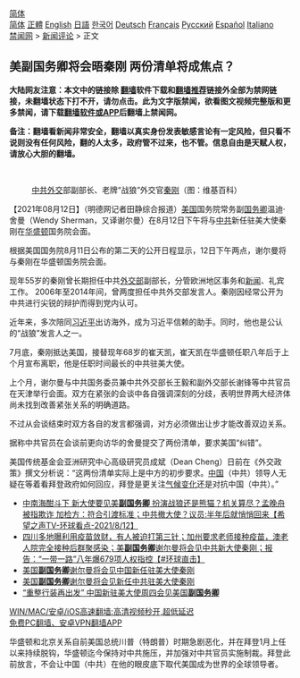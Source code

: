  <!-- 面包屑导航 --> <div class="breadcrumb"><!-- GTranslate: https://gtranslate.io/ -->  <div class="switcher notranslate">  <div class="selected">  <a href="#" onclick="return false;"> 简体</a>  </div>  <div class="option">  <a href="https://www.bannedbook.org" onclick="doGTranslate('zh-CN|zh-CN');jQuery('div.switcher div.selected a').html(jQuery(this).html());return false;" title="简体中文" class="nturl selected"> 简体</a>  <a href="https://www.bannedbook.org/zh-tw/" onclick="doGTranslate('zh-CN|zh-TW');jQuery('div.switcher div.selected a').html(jQuery(this).html());return false;" title="繁體中文" class="nturl"> 正體</a>  <a href="https://www.bannedbook.org/en/" onclick="doGTranslate('zh-CN|en');jQuery('div.switcher div.selected a').html(jQuery(this).html());return false;" title="English" class="nturl"> English</a>  <a href="https://www.bannedbook.org/ja/" onclick="doGTranslate('zh-CN|ja');jQuery('div.switcher div.selected a').html(jQuery(this).html());return false;" title="日本語" class="nturl"> 日語</a>  <a href="https://www.bannedbook.org/ko/" onclick="doGTranslate('zh-CN|ko');jQuery('div.switcher div.selected a').html(jQuery(this).html());return false;" title="한국어" class="nturl"> 한국어</a>  <a href="https://www.bannedbook.org/de/" onclick="doGTranslate('zh-CN|de');jQuery('div.switcher div.selected a').html(jQuery(this).html());return false;" title="Deutsch" class="nturl"> Deutsch</a>  <a href="https://www.bannedbook.org/fr/" onclick="doGTranslate('zh-CN|fr');jQuery('div.switcher div.selected a').html(jQuery(this).html());return false;" title="Français" class="nturl"> Français</a>  <a href="https://www.bannedbook.org/ru/" onclick="doGTranslate('zh-CN|ru');jQuery('div.switcher div.selected a').html(jQuery(this).html());return false;" title="Русский" class="nturl"> Русский</a>  <a href="https://www.bannedbook.org/es/" onclick="doGTranslate('zh-CN|es');jQuery('div.switcher div.selected a').html(jQuery(this).html());return false;" title="Español" class="nturl"> Español</a>  <a href="https://www.bannedbook.org/it/" onclick="doGTranslate('zh-CN|it');jQuery('div.switcher div.selected a').html(jQuery(this).html());return false;" title="Italiano" class="nturl"> Italiano</a>  </div>  </div>      <div class='breadcrumb-sub'><!-- Breadcrumb NavXT 6.3.0 --> <a href="https://www.bannedbook.org/" class="home">禁闻网</a> &gt; <a href="https://www.bannedbook.org/bnews/comments/" class="category">新闻评论</a> &gt; 正文</div></div><h2>美副国务卿将会晤秦刚 两份清单将成焦点？</h2> <p class="notice"><b>大陆网友注意：本文中的链接除 <a href="https://github.com/bannedbook/fanqiang" >翻墙</a>软件下载和<a href="https://github.com/killgcd/justmysocks/blob/master/README.md">翻墙推荐</a>链接外全部为禁网链接，未翻墙状态下打不开，请勿点击。此为文字版禁闻，欲看图文视频完整版和更多禁闻，请下载<a href="https://github.com/bannedbook/fanqiang">翻墙软件或APP</a>后翻墙上禁闻网。</p><p>备注：翻墙看新闻非常安全，翻墙以真实身份发表敏感言论有一定风险，但只看不说则没有任何风险，翻的人太多，政府管不过来，也不管。信息自由是天赋人权，请放心大胆的翻墙。</b></p>  <div class="entry"> <br /> <figure><a href="https://i0.wp.com/upload-images-bucket-v64rleca837do.s3.eu-west-1.amazonaws.com/wp-content/uploads/2021/06/23163452/phpCgukUX.jpeg?fit=800%2C450&#038;ssl=1" data-caption="中共外交部副部长、老牌“战狼”外交官秦刚（图：维基百科）"></a><figcaption class="wp-caption-text"><a href="https://www.bannedbook.org/bnews/tag/%E4%B8%AD%E5%85%B1%E5%A4%96%E4%BA%A4/" class="st_tag internal_tag" rel="tag" title="标签 中共外交 下的日志">中共外交</a>部副部长、老牌“战狼”外交官<a href="https://www.bannedbook.org/bnews/tag/%e7%a7%a6%e5%88%9a/" class="st_tag internal_tag" rel="tag" title="标签 秦刚 下的日志">秦刚</a>（图：维基百科）</figcaption></figure> <p>【2021年08月12日】（明德网记者田静综合报道）<a href="https://www.bannedbook.org/bnews/tag/%e7%be%8e%e5%9b%bd/" class="st_tag internal_tag" rel="tag" title="标签 美国 下的日志">美国</a>国务院常务副<a href="https://www.bannedbook.org/bnews/tag/%e5%9b%bd%e5%8a%a1%e5%8d%bf/" class="st_tag internal_tag" rel="tag" title="标签 国务卿 下的日志">国务卿</a>温迪·舍曼（Wendy Sherman，又译谢尔曼）在8月12日下午将与<a href="https://www.bannedbook.org/bnews/tag/%e4%b8%ad%e5%85%b1/" class="st_tag internal_tag" rel="tag" title="标签 中共 下的日志">中共</a>新任驻美大使秦刚在<a href="https://www.bannedbook.org/bnews/tag/%e5%8d%8e%e7%9b%9b%e9%a1%bf/" class="st_tag internal_tag" rel="tag" title="标签 华盛顿 下的日志">华盛顿</a>国务院会面。</p> <p>根据美国国务院8月11日公布的第二天的公开日程显示，12日下午两点，谢尔曼将与秦刚在华盛顿国务院会面。</p>  <p>现年55岁的秦刚曾长期担任中共<a href="https://www.bannedbook.org/bnews/tag/%E5%A4%96%E4%BA%A4%E9%83%A8/" class="st_tag internal_tag" rel="tag" title="标签 外交部 下的日志">外交部</a>副部长，分管欧洲地区事务和<span class='wp_keywordlink_affiliate'><a href="https://www.bannedbook.org/" title="新闻">新闻</a></span>、礼宾工作。 2006年至2014年间，曾两度担任中共外交部发言人。秦刚因经常公开为中共进行尖锐的辩护而得到党内认可。</p> <p>近年来，多次陪同<a href="https://www.bannedbook.org/bnews/tag/%e4%b9%a0%e8%bf%91%e5%b9%b3/" class="st_tag internal_tag" rel="tag" title="标签 习近平 下的日志">习近平</a>出访海外，成为习近平信赖的助手。同时，他也是公认的“战狼”发言人之一。</p>  <p>7月底，秦刚抵达美国，接替现年68岁的崔天凯，崔天凯在华盛顿任职八年后于上个月宣布离职，他是任职时间最长的中共驻美大使。</p> <p>上个月，谢尔曼与中共国务委员兼中共外交部长王毅和副外交部长谢锋等中共官员在天津举行会面。双方在紧张的会谈中各自强调深刻的分歧，表明世界两大经济体尚未找到改善紧张关系的明确道路。</p>  <p>不过从会谈结束时双方各自的发言都强调，对方必须做出让步才能改善双边关系。</p> <p>据称中共官员在会谈前更向访华的舍曼提交了两份清单，要求美国“纠错”。</p>  <p>美国传统基金会亚洲研究中心高级研究员成斌（Dean Cheng）日前在《外交政策》撰文分析说：“这两份清单实际上是中方的初步要求。<span class='wp_keywordlink_affiliate'><a href="https://www.bannedbook.org/" title="中国" target="_blank">中国</a></span>（中共）领导人无疑在等着看拜登政府如何回应，拜登是更关注<span class='wp_keywordlink'><a href="https://www.bannedbook.org/bnews/ssgc/20180904/993719.html" title="《魔鬼在统治着我们的世界(23)：环保主义(上)》" target="_blank">气候变化</a></span>还是对抗中国（中共）。”</p> <ul class='op-related-articles' title='相关阅读'> <li><a href='https://www.bannedbook.org/bnews/comments/20210813/1605287.html' target='_blank'>中南海酣斗下 新大使要见美<b>副国务卿</b> 扮演战狼还是熊猫？机关算尽？孟晚舟被指欺诈  加检方：符合引渡标准；中共撤大使？议员:半年后就悄悄回来【希望之声TV-环球看点-2021/8/12】</a></li> <li><a href='https://www.bannedbook.org/bnews/bannedvideo/20210812/1605271.html' target='_blank'>四川多地曝利用疫苗敛财，有人被迫打第三针；加州要求老师接种疫苗，澳老人院完全接种后群聚感染；美<b>副国务卿</b>谢尔曼将会见中共新大使秦刚；报告：“一带一路”八年爆679项人权指控【#环球直击】</a></li> <li><a href='https://www.bannedbook.org/bnews/baitai/20210812/1605230.html' target='_blank'>美国<b>副国务卿</b>谢尔曼将会见中国新任驻美大使秦刚</a></li> <li><a href='https://www.bannedbook.org/bnews/comments/20210812/1605042.html' target='_blank'>美国<b>副国务卿</b>谢尔曼将会见新任中共驻美大使秦刚</a></li> <li><a href='https://www.bannedbook.org/bnews/headline/20210812/1604986.html' target='_blank'>“重整行装再出发” 中国新驻美大使周四会见美国<b>副国务卿</b></a></li> </ul> <p class="texttj"> <a href="https://github.com/bannedbook/fanqiang/wiki/V2ray%E6%9C%BA%E5%9C%BA" target="_blank">WIN/MAC/安卓/iOS高速翻墙:高清视频秒开,超低延迟</a><br/> <a href="https://github.com/bannedbook/fanqiang/wiki/%E7%A6%81%E9%97%BB%E7%BD%91%E5%AE%89%E5%8D%93%E7%BF%BB%E5%A2%99%E6%96%B0%E9%97%BBAPP" target="_blank">免费PC翻墙、安卓VPN翻墙APP</a></p><p>华盛顿和北京关系自前美国总统川普（特朗普）时期急剧恶化，并在拜登1月上任以来持续脱钩，华盛顿迄今保持对中共施压，并加强对中共官员实施制裁。拜登此前放言，不会让中国（中共）在他的眼皮底下取代美国成为世界的全球领导者。</p><a name='sharetosocial'></a>  <div style="margin-bottom:5px;padding-bottom:5px;clear:both"> <div id="archive-pix-1" class="banner-ads"> <!-- AuctionX Display platform tag START --> <div id="26318x728x90x621x_ADSLOT2" clicktrack="%%CLICK_URL_ESC%%"></div> <!-- AuctionX Display platform tag END --> </div> <div id="archive-pix-2" class="banner-ads"> <!-- AuctionX Display platform tag START --> <div id="26315x300x250x621x_ADSLOT2" clicktrack="%%CLICK_URL_ESC%%"></div> <!-- AuctionX Display platform tag END --> </div> </div>  <div id="archive-pix-1" class="banner-ads"> <!-- AuctionX Display platform tag START --> <div id="26318x728x90x621x_ADSLOT3" clicktrack="%%CLICK_URL_ESC%%"></div> <!-- AuctionX Display platform tag END --> </div> </div><!--END ENTRY--> 